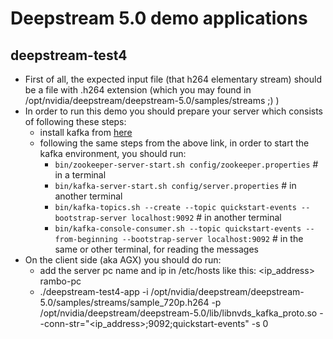 # Deepstream 5.0 demo applications

## deepstream-test4 

- First of all, the expected input file (that h264 elementary stream) should be a file with .h264 extension (which you may found in /opt/nvidia/deepstream/deepstream-5.0/samples/streams ;) )
- In order to run this demo you should prepare your server which consists of following these steps:
    - install kafka from [here](https://kafka.apache.org/quickstart)
    - following the same steps from the above link, in order to start the kafka environment, you should run:
        - `bin/zookeeper-server-start.sh config/zookeeper.properties` # in a terminal
        - `bin/kafka-server-start.sh config/server.properties` # in another terminal
        - `bin/kafka-topics.sh --create --topic quickstart-events --bootstrap-server localhost:9092` # in another terminal
        - `bin/kafka-console-consumer.sh --topic quickstart-events --from-beginning --bootstrap-server localhost:9092` # in the same or other terminal, for reading the messages
- On the client side (aka AGX) you should do run:
    - add the server pc name and ip in /etc/hosts like this: <ip_address>    rambo-pc
    - ./deepstream-test4-app -i /opt/nvidia/deepstream/deepstream-5.0/samples/streams/sample_720p.h264 -p /opt/nvidia/deepstream/deepstream-5.0/lib/libnvds_kafka_proto.so --conn-str="<ip_address>;9092;quickstart-events" -s 0